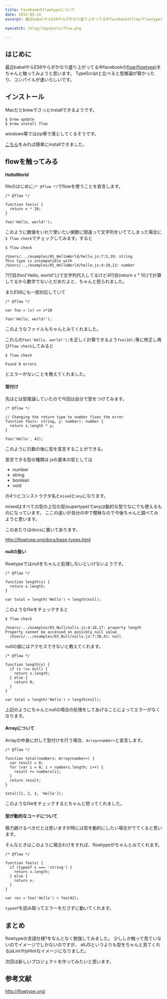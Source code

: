 ```yaml
---
title: Facebookのflowtypeについて
date: 2015-05-24
excerpt: 最近babelやらES6やらがかなり盛り上がってる中facebookのflow(flowtype)をちゃんと触ってみようと思います。TypeScriptと比べると型推論が賢かったり、コンパイルが速いらしいです。

eyecatch: /blog/img/posts/flow.png

---
```


## はじめに

最近babelやらES6やらがかなり盛り上がってる中facebookの[flow(flowtype)](http://flowtype.org/)をちゃんと触ってみようと思います。
TypeScriptと比べると型推論が賢かったり、コンパイルが速いらしいです。

## インストール

Macだとbrewでさっとinstallできるようです。

```
$ brew update
$ brew install flow
```

windows等ではzip等で落としてくるそうです。

[こちら](http://flowtype.org/docs/getting-started.html#_)をみれば簡単にinstallできました。

## flowを触ってみる

#### HelloWorld

fileのはじめに`/* @flow */`でflowを使うことを宣言します。


```
/* @flow */

function foo(x) {
  return x * 10;
}

foo('Hello, world!');
```

このように数値をいれて使いたい関数に間違って文字列をいててしまった場合に`$ flow check`でチェックしてみます。すると
```
$ flow check

/Users/.../examples/01_HelloWorld/hello.js:7:5,19: string
This type is incompatible with
/Users/.../examples/01_HelloWorld/hello.js:4:10,13: number
```

7行目(foo('Hello, world!');)で文字列代入してるけど4行目(return x * 10;)で計算してるから数字でないとだめだよと、ちゃんと怒られました。

またES6にも一部対応していて

```
/* @flow */

var foo = (x) => x*10

foo('Hello, world!');
```

このようなファイルもちゃんとみてくれました。

これらの`foo('Hello, world!');`を正しく計算できるよう`foo(10);`等に修正し再び`flow check`してみると

```
$ flow check

Found 0 errors
```

とエラーがないことを教えてくれました。


#### 型付け
先ほどは型推論していたので今回は自分で型をつけてみます。

```
/* @flow */

// Changing the return type to number fixes the error
function foo(x: string, y: number): number {
  return x.length * y;
}

foo('Hello', 42);
```
このように引数の後に型を宣言することができる。

宣言できる型の種類は
jsの基本の型としては

- number
- string
- boolean
- void

の4つとコンストラクタ名と`mixed`と`any`になります。

mixedはすべての型の上位の型(supertype)でanyは動的な型でなにでも使えるものになっています。
ここの違いが自分の中で曖昧なので今後ちゃんと調べてみようと思います。

このあたりはdocsに書いてあります。

http://flowtype.org/docs/base-types.html


#### nullの扱い

flowtypeではnullをちゃんと処理しないといけないようです。

```
/* @flow */

function length(x) {
  return x.length;
}

var total = length('Hello') + length(null);
```

このようなfileをチェックすると

```
$ flow check

/Users/.../examples/03_Null/nulls.js:4:10,17: property length
Property cannot be accessed on possibly null value
  /Users/.../examples/03_Null/nulls.js:7:38,41: null
```

nullの値にはアクセスできないと教えてくれます。

```
/* @flow */

function length(x) {
  if (x !== null) {
    return x.length;
  } else {
    return 0;
  }
}

var total = length('Hello') + length(null);
```

上記のようにちゃんとnullの場合の処理をしてあげることによってエラーがなくなります。


#### Arrayについて

Arrayの中身に対して型付けを行う場合、`Array<number>`と宣言します。


```
/* @flow */

function total(numbers: Array<number>) {
  var result = 0;
  for (var i = 0; i < numbers.length; i++) {
    result += numbers[i];
  }
  return result;
}

total([1, 2, 3, 'Hello']);
```

このようなfileをチェックするとちゃんと怒ってくれました。

#### 型が動的なコードについて

極力避けるべきだとは思いますが時には型を動的にしたい場合がでてくると思います。

そんなときはこのように場合わけをすれば、flowtypeがちゃんとみてくれます。


```
/* @flow */

function foo(x) {
  if (typeof x === 'string') {
    return x.length;
  } else {
    return x;
  }
}

var res = foo('Hello') + foo(42);
```

`typeof`を読み取ってエラーをださずに動いてくれます。

## まとめ

flowtypeの言語仕様?をなんとなく勉強してみました。
少ししか触って見ていないのでイメージでしかないのですが、
altJSというよりも型をちゃんと見てくれるjsLintやjsHintなイメージになりました。

次回は新しいプロジェクトを作ってみたいと思います。

## 参考文献

http://flowtype.org/
